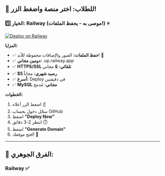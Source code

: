 ## 🎯 للطلاب: اختر منصة واضغط الزر!

### الخيار 1️⃣: Railway (موصى به - يحفظ الملفات!) ⭐

[![Deploy on Railway](https://railway.app/button.svg)](https://railway.app/template/wordpress-holberton)

**المزايا:**
- ✅ **حفظ الملفات:** الصور والإضافات محفوظة للأبد! 💾
- ✅ **دومين مجاني:** .up.railway.app
- ✅ **HTTPS/SSL تلقائي:** 🔒 مجاني
- ✅ **$5 رصيد شهري:** مجاناً
- ✅ **أسرع:** Deploy في دقيقتين
- ✅ **MySQL مجاني:** مُدمج

**الخطوات:**
1. اضغط الزر أعلاه ☝️
2. سجّل دخول بحساب GitHub
3. اضغط **"Deploy Now"**
4. انتظر 2-3 دقائق ⏱️
5. اضغط **"Generate Domain"**
6. افتح موقعك! 🎉

---


## 💾 الفرق الجوهري:

### Railway ✅

